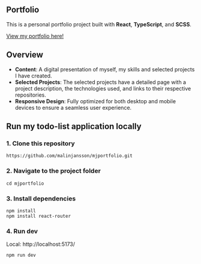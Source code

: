 ## Portfolio 
This is a personal portfolio project built with **React**, **TypeScript**, and **SCSS**.

[View my portfolio here!](https://malinjanssonportfolio.vercel.app/)

## Overview 
- **Content**: A digital presentation of myself, my skills and selected projects I have created.
- **Selected Projects**: The selected projects have a detailed page with a project description, the technologies used, and links to their respective repositories.
- **Responsive Design**: Fully optimized for both desktop and mobile devices to ensure a seamless user experience.

## Run my todo-list application locally 
### 1. Clone this repository 
```
https://github.com/malinjansson/mjportfolio.git
```

###  2. Navigate to the project folder
```
cd mjportfolio
```

### 3. Install dependencies 
```
npm install
npm install react-router
```

### 4. Run dev 
Local:   http://localhost:5173/
```
npm run dev
```

